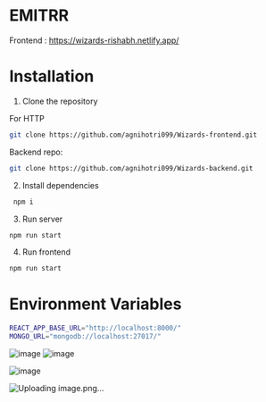 # EMITRR

Frontend : 
https://wizards-rishabh.netlify.app/

# Installation

1. Clone the repository

For HTTP

```sh
git clone https://github.com/agnihotri099/Wizards-frontend.git
```

Backend repo:

```sh
git clone https://github.com/agnihotri099/Wizards-backend.git
```

2. Install dependencies

```sh
 npm i
```

3. Run server

```sh
npm run start
```

4. Run frontend

```sh
npm run start
```

# Environment Variables

```sh
REACT_APP_BASE_URL="http://localhost:8000/"
MONGO_URL="mongodb://localhost:27017/"
```
![image](https://github.com/agnihotri099/Wizards-frontend/assets/85986348/9d997a52-3464-46ae-ad99-0ec4b97a17ff)
![image](https://github.com/agnihotri099/Wizards-frontend/assets/85986348/b52211e8-d387-43dc-a55b-dc5a065e2d61)

![image](https://github.com/agnihotri099/Wizards-frontend/assets/85986348/9ef56d6d-c7fe-4b9a-a86a-375548c4f12b)


![Uploading image.png…]()





